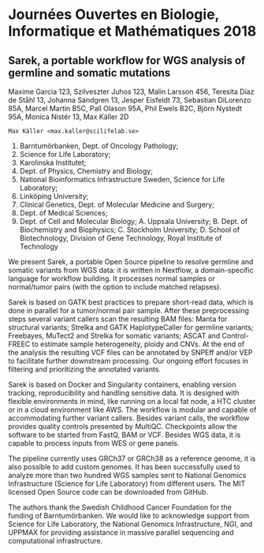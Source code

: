 # Journées Ouvertes en Biologie, Informatique et Mathématiques 2018

## Sarek, a portable workflow for WGS analysis of germline and somatic mutations

Maxime Garcia 123,
Szilveszter Juhos 123,
Malin Larsson 456,
Teresita Díaz de Ståhl 13,
Johanna Sandgren 13,
Jesper Eisfeldt 73,
Sebastian DiLorenzo 85A,
Marcel Martin B5C,
Pall Olason 95A,
Phil Ewels B2C,
Björn Nystedt 95A,
Monica Nistér 13,
Max Käller 2D

    Max Käller <max.kaller@scilifelab.se>

1. Barntumörbanken, Dept. of Oncology Pathology;
2. Science for Life Laboratory;
3. Karolinska Institutet;
4. Dept. of Physics, Chemistry and Biology;
5. National Bioinformatics Infrastructure Sweden, Science for Life Laboratory;
6. Linköping University;
7. Clinical Genetics, Dept. of Molecular Medicine and Surgery;
8. Dept. of Medical Sciences;
9. Dept. of Cell and Molecular Biology;
A. Uppsala University;
B. Dept. of Biochemistry and Biophysics;
C. Stockholm University;
D. School of Biotechnology, Division of Gene Technology, Royal Institute of Technology

We present Sarek, a portable Open Source pipeline to resolve germline and somatic variants from WGS data: it is written in Nextflow, a domain-specific language for workflow building. It processes normal samples or normal/tumor pairs (with the option to include matched relapses).

Sarek is based on GATK best practices to prepare short-read data, which is done in parallel for a tumor/normal pair sample. After these preprocessing steps several variant callers scan the resulting BAM files: Manta for structural variants; Strelka and GATK HaplotypeCaller for germline variants; Freebayes, MuTect2 and Strelka for somatic variants; ASCAT and Control-FREEC to estimate sample heterogeneity, ploidy and CNVs. At the end of the analysis the resulting VCF files can be annotated by SNPEff and/or VEP to facilitate further downstream processing. Our ongoing effort focuses in filtering and prioritizing the annotated variants.

Sarek is based on Docker and Singularity containers, enabling version tracking, reproducibility and handling sensitive data. It is designed with flexible environments in mind, like running on a local fat node, a HTC cluster or in a cloud environment like AWS. The workflow is modular and capable of accommodating further variant callers. Besides variant calls, the workflow provides quality controls presented by MultiQC. Checkpoints allow the software to be started from FastQ, BAM or VCF. Besides WGS data, it is capable to process inputs from WES or gene panels.

The pipeline currently uses GRCh37 or GRCh38 as a reference genome, it is also possible to add custom genomes. It has been successfully used to analyze more than two hundred WGS samples sent to National Genomics Infrastructure (Science for Life Laboratory) from different users. The MIT licensed Open Source code can be downloaded from GitHub.

The authors thank the Swedish Childhood Cancer Foundation for the funding of Barntumörbanken. We would like to acknowledge support from Science for Life Laboratory, the National Genomics Infrastructure, NGI, and UPPMAX for providing assistance in massive parallel sequencing and computational infrastructure.
